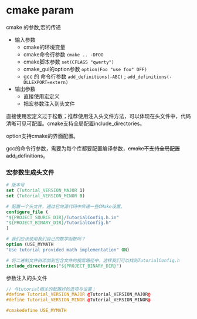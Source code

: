 # cmake param


cmake 的参数,宏的传递

- 输入参数
  - cmake的环境变量
  - cmake命令行参数 `cmake .. -DFOO`
  - cmake脚本参数 `set(CFLAGS "qwerty")`
  - cmake_gui的option参数 `option(Foo "use foo" OFF)`
  - gcc 的 命令行参数 `add_definitions(-ABC)` ; `add_definitions(-DLLEXPORT=extern) `
- 输出参数
  - 直接使用宏定义
  - 把宏参数注入到头文件

直接使用宏定义过于松散；推荐使用注入头文件方法，可以体现在头文件中，代码清晰可见可配置。cmake支持全局配置include_directories。

option支持cmake的界面配置。

gcc的命令行参数，需要为每个库都要配置编译参数，~~cmake不支持全局配置add_definitions~~。

### 宏参数生成头文件

``` cmake
# 版本号
set (Tutorial_VERSION_MAJOR 1)
set (Tutorial_VERSION_MINOR 0)

# 配置一个头文件，通过它向源代码中传递一些CMake设置。
configure_file (
"${PROJECT_SOURCE_DIR}/TutorialConfig.h.in"
"${PROJECT_BINARY_DIR}/TutorialConfig.h"
)           

# 我们应该使用我们自己的数学函数吗？
option (USE_MYMATH
"Use tutorial provided math implementation" ON)

# 将二进制文件树添加到包含文件的搜索路径中，这样我们可以找到TutorialConfig.h
include_directories("${PROJECT_BINARY_DIR}")
```

参数注入的头文件
``` cpp
// 与tutorial相关的配置好的选项与设置；
#define Tutorial_VERSION_MAJOR @Tutorial_VERSION_MAJOR@
#define Tutorial_VERSION_MINOR @Tutorial_VERSION_MINOR@

#cmakedefine USE_MYMATH
```


